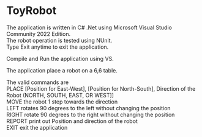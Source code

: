 # ToyRobot

The application is written in C# .Net using Microsoft Visual Studio Community 2022 Edition.  
The robot operation is tested using NUnit.  
Type Exit anytime to exit the application.


Compile and Run the application using VS. 

The application place a robot on a 6,6 table.  

The valid commands are  
PLACE [Position for East-West], [Position for North-South], Direction of the Robot (NORTH, SOUTH, EAST, OR WEST]]  
MOVE the robot 1 step towards the direction  
LEFT rotates 90 degrees to the left without changing the position  
RIGHT rotate 90 degrees to the right without changing the position  
REPORT print out Position and direction of the robot  
EXIT exit the application